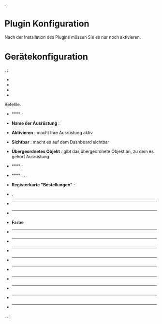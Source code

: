.

Plugin Konfiguration 
=======================

Nach der Installation des Plugins müssen Sie es nur noch aktivieren. 

Gerätekonfiguration 
=============================


.  :

-   

-   

-   

-   



Befehle.

-   **** :

-   **Name der Ausrüstung** : 

-   **Aktivieren** : macht Ihre Ausrüstung aktiv

-   **Sichtbar** : macht es auf dem Dashboard sichtbar

-   **Übergeordnetes Objekt** : gibt das übergeordnete Objekt an, zu dem es gehört
    Ausrüstung

-   **** : 

-   **** : . .


-   **Registerkarte &quot;Bestellungen&quot;** :

-   .

-   ****

-   ** **

-   **Farbe**

-   ****

-   ****

-   ****

-   ****

-   ****

-   ****

-   ****

-   ****

-   ****


. . ,

